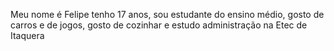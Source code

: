 Meu nome é Felipe tenho 17 anos, sou estudante do ensino médio, gosto de carros e de jogos, gosto de cozinhar e estudo administração na Etec de Itaquera 
